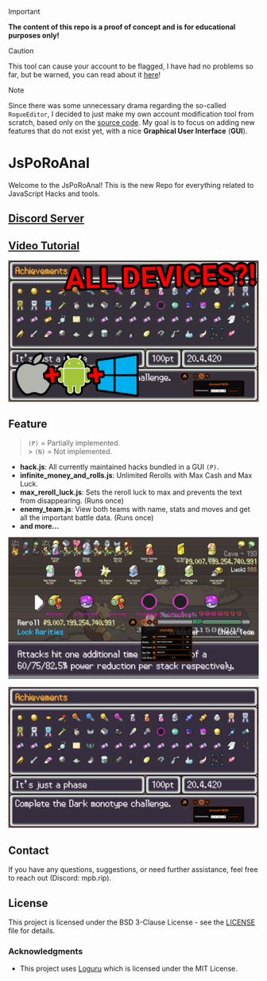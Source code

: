 > [!IMPORTANT]  
> **The content of this repo is a proof of concept and is for educational purposes only!**

> [!CAUTION]
> This tool can cause your account to be flagged, I have had no problems so far, but be warned, you can read about it [here](https://www.reddit.com/r/pokerogue/comments/1d8ldlw/a_cheating_and_account_deletionwipe_followup/)!

> [!Note]
> Since there was some unnecessary drama regarding the so-called `RogueEditor`, I decided to just make my own account modification tool from scratch, based only on the [source code](https://github.com/pagefaultgames/pokerogue). My goal is to focus on adding new features that do not exist yet, with a nice **Graphical User Interface** (**GUI**).

# JsPoRoAnal

Welcome to the JsPoRoAnal! This is the new Repo for everything related to JavaScript Hacks and tools.

## [Discord Server](https://discord.gg/rsNPUcbrPT)

## [Video Tutorial](https://youtu.be/PAlSXXpj1LQ)

[![Video Tutorial](./resources/thumbnail.png)](https://youtu.be/PAlSXXpj1LQ)

## Feature

> `(P)` = Partially implemented.<br> > `(N)` = Not implemented.

-   **hack.js**: All currently maintained hacks bundled in a GUI `(P)`.
-   **infinite_money_and_rolls.js**: Unlimited Rerolls with Max Cash and Max Luck.
-   **max_reroll_luck.js**: Sets the reroll luck to max and prevents the text from disappearing. (Runs once)
-   **enemy_team.js**: View both teams with name, stats and moves and get all the important battle data. (Runs once)
-   **and more...**

![NEW GUI ALL ACHIVEMENTS](./resources/roll_hack.png)

![NEW GUI ROLL HACK](./resources/all_achv_hack.png)

## Contact

If you have any questions, suggestions, or need further assistance, feel free to reach out (Discord: mpb.rip).

## License

This project is licensed under the BSD 3-Clause License - see the [LICENSE](LICENSE) file for details.

### Acknowledgments

-   This project uses [Loguru](https://github.com/Delgan/loguru) which is licensed under the MIT License.
